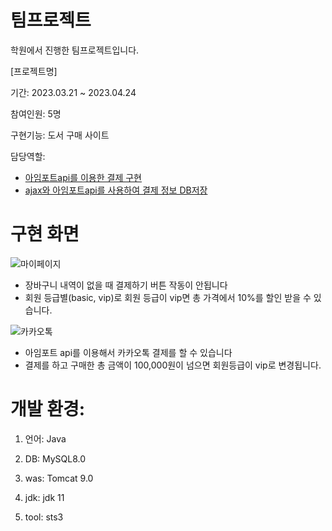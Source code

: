# 팀프로젝트

학원에서 진행한 팀프로젝트입니다.

[프로젝트명]

기간: 2023.03.21 ~ 2023.04.24

참여인원: 5명

구현기능: 도서 구매 사이트

담당역할:

- [아임포트api를 이용한 결제 구현](https://github.com/BeomJunPark12/TeamProject/blob/0619dece01de45cd9ccfa3a0ad91ccde6b60964a/src/main/webapp/WEB-INF/views/payForm/payForm.jsp#L65)
- [ajax와 아임포트api를 사용하여 결제 정보 DB저장](https://github.com/BeomJunPark12/TeamProject/blob/0619dece01de45cd9ccfa3a0ad91ccde6b60964a/src/main/java/com/gdj59/bookmall/controller/PaymentController.java#L91)

# 구현 화면
![마이페이지](https://github.com/BeomJunPark12/TeamProject/assets/118503208/a04dbc19-b695-4e3f-85df-00e03095729b)
- 장바구니 내역이 없을 때 결제하기 버튼 작동이 안됩니다
- 회원 등급별(basic, vip)로 회원 등급이 vip면 총 가격에서 10%를 할인 받을 수 있습니다.

![카카오톡](https://github.com/BeomJunPark12/TeamProject/assets/118503208/1ea92237-3d94-4a14-8fad-5c0b0124570d)
- 아임포트 api를 이용해서 카카오톡 결제를 할 수 있습니다
- 결제를 하고 구매한 총 금액이 100,000원이 넘으면 회원등급이 vip로 변경됩니다.




# 개발 환경:

1. 언어: Java

2. DB: MySQL8.0

3. was: Tomcat 9.0

4. jdk: jdk 11

5. tool: sts3

